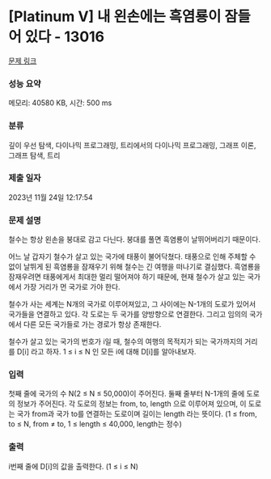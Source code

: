 # [Platinum V] 내 왼손에는 흑염룡이 잠들어 있다 - 13016 

[문제 링크](https://www.acmicpc.net/problem/13016) 

### 성능 요약

메모리: 40580 KB, 시간: 500 ms

### 분류

깊이 우선 탐색, 다이나믹 프로그래밍, 트리에서의 다이나믹 프로그래밍, 그래프 이론, 그래프 탐색, 트리

### 제출 일자

2023년 11월 24일 12:17:54

### 문제 설명

<p>철수는 항상 왼손을 붕대로 감고 다닌다. 붕대를 풀면 흑염룡이 날뛰어버리기 때문이다.</p>

<p>어느 날 갑자기 철수가 살고 있는 국가에 태풍이 불어닥쳤다. 태풍으로 인해 주체할 수 없이 날뛰게 된 흑염룡을 잠재우기 위해 철수는 긴 여행을 떠나기로 결심했다. 흑염룡을 잠재우려면 태풍에게서 최대한 멀리 떨어져야 하기 때문에, 현재 철수가 살고 있는 국가에서 가장 거리가 먼 국가로 가야 한다.</p>

<p>철수가 사는 세계는 N개의 국가로 이루어져있고, 그 사이에는 N-1개의 도로가 있어서 국가들을 연결하고 있다. 각 도로는 두 국가를 양방향으로 연결한다. 그리고 임의의 국가에서 다른 모든 국가들로 가는 경로가 항상 존재한다.</p>

<p>철수가 살고 있는 국가의 번호가 i일 때, 철수의 여행의 목적지가 되는 국가까지의 거리를 D[i] 라고 하자. 1 ≤ i ≤ N 인 모든 i에 대해 D[i]를 알아내보자.</p>

### 입력 

 <p>첫째 줄에 국가의 수 N(2 ≤ N ≤ 50,000)이 주어진다. 둘째 줄부터 N-1개의 줄에 도로의 정보가 주어진다. 각 도로의 정보는 from, to, length 으로 이루어져 있으며, 이 도로는 국가 from과 국가 to를 연결하는 도로이며 길이는 length 라는 뜻이다. (1 ≤ from, to ≤ N, from ≠ to, 1 ≤ length ≤ 40,000, length는 정수)</p>

### 출력 

 <p>i번째 줄에 D[i]의 값을 출력한다. (1 ≤ i ≤ N)</p>

